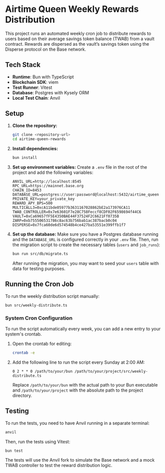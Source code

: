 # Airtime Queen Weekly Rewards Distribution

This project runs an automated weekly cron job to distribute rewards to users based on their average savings token balance (TWAB) from a vault contract. Rewards are dispersed as the vault’s savings token using the Disperse protocol on the Base network.

## Tech Stack

- **Runtime**: Bun with TypeScript
- **Blockchain SDK**: viem
- **Test Runner**: Vitest
- **Database**: Postgres with Kysely ORM
- **Local Test Chain**: Anvil

## Setup

1. **Clone the repository:**
   ```bash
   git clone <repository-url>
   cd airtime-queen-rewards
   ```

2. **Install dependencies:**
   ```bash
   bun install
   ```

3. **Set up environment variables:**
   Create a `.env` file in the root of the project and add the following variables:
   ```
   ANVIL_URL=http://localhost:8545
   RPC_URL=https://mainnet.base.org
   CHAIN_ID=8453
   DATABASE_URL=postgres://user:password@localhost:5432/airtime_queen
   PRIVATE_KEY=your_private_key
   REWARD_APY_BPS=500
   MULTICALL3=0xcA11bde05977b3631167028862bE2a173976CA11
   TWAB_CONTROLLER=0x7e63601F7e28C758Feccf8CDF02F6598694f44C6
   VAULT=0xCa69657fF5E4350BAE44F37524F2C6621Ff0735B
   ZARP=0xb755506531786c8ac63b756bab1ac387bacb0c04
   DISPERSE=0x7fca60de6d574548b4ce427ba53551e399ffb1f7
   ```

4. **Set up the database:**
   Make sure you have a Postgres database running and the `DATABASE_URL` is configured correctly in your `.env` file.
   Then, run the migration script to create the necessary tables (`users` and `job_runs`):
   ```bash
   bun run src/db/migrate.ts
   ```
   After running the migration, you may want to seed your `users` table with data for testing purposes.

## Running the Cron Job

To run the weekly distribution script manually:

```bash
bun src/weekly-distribute.ts
```

### System Cron Configuration

To run the script automatically every week, you can add a new entry to your system's crontab.

1. Open the crontab for editing:
   ```bash
   crontab -e
   ```

2. Add the following line to run the script every Sunday at 2:00 AM:
   ```cron
   0 2 * * 0 /path/to/your/bun /path/to/your/project/src/weekly-distribute.ts
   ```
   Replace `/path/to/your/bun` with the actual path to your Bun executable and `/path/to/your/project` with the absolute path to the project directory.

## Testing

To run the tests, you need to have Anvil running in a separate terminal:

```bash
anvil
```

Then, run the tests using Vitest:

```bash
bun test
```

The tests will use the Anvil fork to simulate the Base network and a mock TWAB controller to test the reward distribution logic.